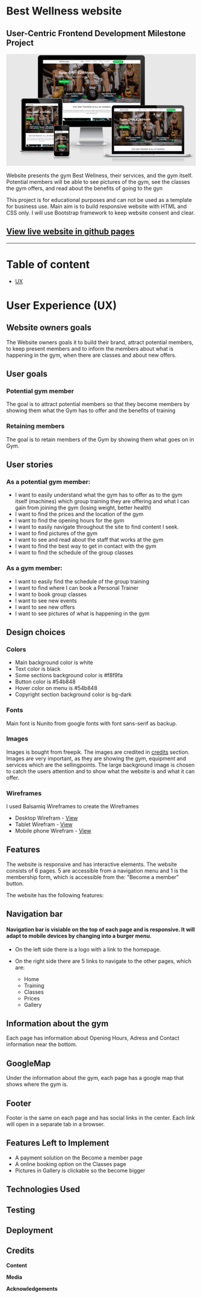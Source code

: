 # Best Wellness website

## User-Centric Frontend Development Milestone Project

![Mockup](assets/images/mockup.png)

Website presents the gym Best Wellness, their services, and the gym itself.
Potential members will be able to see pictures of the gym, see the classes the gym offers, and read about the benefits of going to the gyn

This project is for educational purposes and can not be used as a template for business use.
Main aim is to build responsive website with HTML and CSS only. I will use Bootstrap framework to keep website consent and clear.

## [View live website in github pages](https://mrmorkeberg.github.io/BestWelness/)
---

# Table of content

- [UX](#ux)

# User Experience (UX)

## Website owners goals

The Website owners goals it to build their brand, attract potential members, to keep present members and to inform the members about what is happening in the gym, when there are classes and about new offers.

## User goals

### **Potential gym member**

The goal is to attract potential members so that they become members by showing them what the Gym has to offer and the benefits of training

### **Retaining members**

The goal is to retain members of the Gym by showing them what goes on in Gym. 


## User stories

### **As a potential gym member:**

- I want to easily understand what the gym has to offer as to the gym itself (machines) which group training they are offering and what I can gain from joining the gym (losing weight, better health)
- I want to find the prices and the location of the gym
- I want to find the opening hours for the gym
- I want to easily navigate throughout the site to find content I seek.
- I want to find pictures of the gym
- I want to see and read about the staff that works at the gym
- I want to find the best way to get in contact with the gym
- I want to find the schedule of the group classes

### **As a gym member:**

- I want to easily find the schedule of the group training
- I want to find where I can book a Personal Trainer
- I want to book group classes
- I want to see new events
- I want to see new offers
- I want to see pictures of what is happening in the gym

## Design choices

### **Colors**

- Main background color is white
- Text color is black
- Some sections background color is #f8f9fa
- Button color is #54b848 
- Hover color on menu is #54b848
- Copyright section background color is bg-dark 

### **Fonts**

Main font is Nunito from google fonts with font sans-serif as backup. 

### **Images**

Images is bought from freepik. The images are credited in [credits](#credits) section. Images are very important, as they are showing the gym, equipment and services which are the sellingpoints. The large background image is chosen to catch the users attention and to show what the website is and what it can offer. 

### **Wireframes**

I used Balsamiq Wireframes to create the Wireframes

- Desktop Wirefram  - [View](assets/wireframs/desktop.pdf)
- Tablet Wirefram - [View](assets/wireframs/tablet.pdf)
- Mobile phone Wirefram - [View](assets/wireframs/Mobilephone.pdf)

## Features

The website is responsive and has interactive elements. The website consists of 6 pages. 5 are accessible from a navigation menu and 1 is the membership form, which is accessible from the: "Become a member" button.

The website has the following features:

## Navigation bar

#### Navigation bar is visiable on the top of each page and is responsive. It will adapt to mobile devices by changing into a burger menu.

* On the left side there is a logo with a link to the homepage. 
* On the right side there are 5 links to navigate to the other pages, which are:
    
    * Home 
    * Training
    * Classes 
    * Prices 
    * Gallery 

## Information about the gym

Each page has information about Opening Hours, Adress and Contact information near the bottom. 

## GoogleMap 

Under the information about the gym, each page has a google map that shows where the gym is.

## Footer

Footer is the same on each page and has social links in the center.
Each link will open in a separate tab in a browser.

## Features Left to Implement

* A payment solution on the Become a member page
* A online booking option on the Classes page
* Pictures in Gallery is clickable so the become bigger

## Technologies Used

## Testing

## Deployment

## Credits

**Content**

**Media**

**Acknowledgements**


